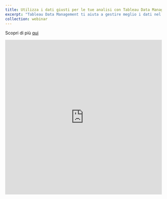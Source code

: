 ```yaml
---
title: Utilizza i dati giusti per le tue analisi con Tableau Data Management [Italian]
excerpt: "Tableau Data Management ti aiuta a gestire meglio i dati nel tuo ambiente di analisi e a prendere sempre decisioni sulla base di dati attendibili e aggiornati."
collection: webinar
---
```

Scopri di più [qui](https://www.tableau.com/it-it/learn/webinars/utilizza-i-dati-giusti-le-tue-analisi-con-tableau-data-management)
<iframe src="https://f1.media.brightcove.com/12/3798483592001/3798483592001_6139735641001_6139734535001.mp4" name="iFrame Name" scrolling="No" height="500px" width="100%" style="border: none;"></iframe>
